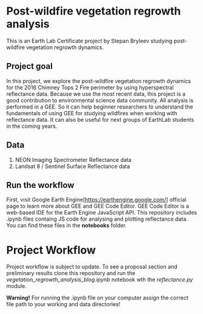 # Post-wildfire vegetation regrowth analysis
This is an Earth Lab Certificate project by Stepan Bryleev studying post-wildfire vegetation regrowth dynamics.

## Project goal 
In this project, we explore the post-wildfire vegetation regrowth dynamics for the 2016 Chimney Tops 2 Fire perimeter by using hyperspectral reflectance data. Because we use the most recent data, this project is a good contribution to environmental science data community. All analysis is performed in a GEE. So it can help beginner researchers to understand the fundamentals of using GEE for studying wildfires when working with reflectance data. It can also be useful for next groups of EarthLab students in the coming years.

## Data
1. NEON Imaging Spectrometer Reflectance data
2. Landsat 8 / Sentinel Surface Reflectance data

## Run the workflow
First, visit Google Earth Engine[https://earthengine.google.com/] official page to learn more about GEE and GEE Code Editor. GEE Code Editor is a web-based IDE for the Earth Engine JavaScript API. This repository includes .ipynb files containg JS code for analysing and plotting reflectance data. You can find these files in the **notebooks** folder. 

# Project Workflow
Project workflow is subject to update. To see a proposal section and preliminary results clone this repository and run the *vegetation_regrowth_analysis_blog.ipynb* notebook wth the *reflectance.py* module.

**Warning!** For running the .ipynb file on your computer assign the correct file path to your working and data directories!
